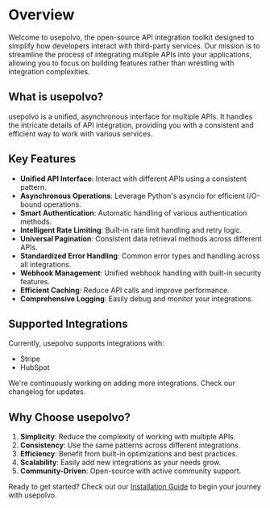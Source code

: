 # Overview

Welcome to usepolvo, the open-source API integration toolkit designed to simplify how developers interact with third-party services. Our mission is to streamline the process of integrating multiple APIs into your applications, allowing you to focus on building features rather than wrestling with integration complexities.

## What is usepolvo?

usepolvo is a unified, asynchronous interface for multiple APIs. It handles the intricate details of API integration, providing you with a consistent and efficient way to work with various services.

## Key Features

- **Unified API Interface**: Interact with different APIs using a consistent pattern.
- **Asynchronous Operations**: Leverage Python's asyncio for efficient I/O-bound operations.
- **Smart Authentication**: Automatic handling of various authentication methods.
- **Intelligent Rate Limiting**: Built-in rate limit handling and retry logic.
- **Universal Pagination**: Consistent data retrieval methods across different APIs.
- **Standardized Error Handling**: Common error types and handling across all integrations.
- **Webhook Management**: Unified webhook handling with built-in security features.
- **Efficient Caching**: Reduce API calls and improve performance.
- **Comprehensive Logging**: Easily debug and monitor your integrations.

## Supported Integrations

Currently, usepolvo supports integrations with:

- Stripe
- HubSpot

We're continuously working on adding more integrations. Check our changelog for updates.

## Why Choose usepolvo?

1. **Simplicity**: Reduce the complexity of working with multiple APIs.
2. **Consistency**: Use the same patterns across different integrations.
3. **Efficiency**: Benefit from built-in optimizations and best practices.
4. **Scalability**: Easily add new integrations as your needs grow.
5. **Community-Driven**: Open-source with active community support.

Ready to get started? Check out our [Installation Guide](./installation) to begin your journey with usepolvo.